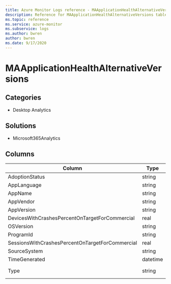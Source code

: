 ```yaml
---
title: Azure Monitor Logs reference - MAApplicationHealthAlternativeVersions
description: Reference for MAApplicationHealthAlternativeVersions table in Azure Monitor Logs.
ms.topic: reference
ms.service: azure-monitor
ms.subservice: logs
ms.author: bwren
author: bwren
ms.date: 9/17/2020
---
```


# MAApplicationHealthAlternativeVersions

 

## Categories

- Desktop Analytics
## Solutions

- Microsoft365Analytics




## Columns

|Column|Type|Description|
|---|---|---|
|AdoptionStatus|string||
|AppLanguage|string||
|AppName|string||
|AppVendor|string||
|AppVersion|string||
|DevicesWithCrashesPercentOnTargetForCommercial|real||
|OSVersion|string||
|ProgramId|string||
|SessionsWithCrashesPercentOnTargetForCommercial|real||
|SourceSystem|string||
|TimeGenerated|datetime||
|Type|string|The name of the table|
